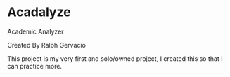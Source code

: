 # Acadalyze
Academic Analyzer

Created By Ralph Gervacio


This project is my very first and solo/owned project, I created this so that I can practice more. 
